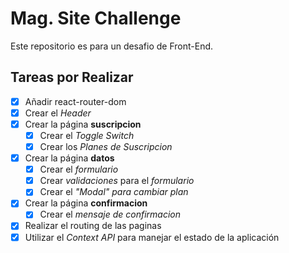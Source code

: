 # Mag. Site Challenge

Este repositorio es para un desafio de Front-End.

## Tareas por Realizar

- [x] Añadir react-router-dom
- [x] Crear el _Header_
- [x] Crear la página **suscripcion**
  - [x] Crear el _Toggle Switch_
  - [x] Crear los _Planes de Suscripcion_
- [x] Crear la página **datos**
  - [x] Crear el _formulario_
  - [x] Crear _validaciones_ para el _formulario_
  - [x] Crear el _"Modal" para cambiar plan_  
- [x] Crear la página **confirmacion**
  - [x] Crear el _mensaje de confirmacion_
- [x] Realizar el routing de las paginas
- [x] Utilizar el _Context API_ para manejar el estado de la aplicación
